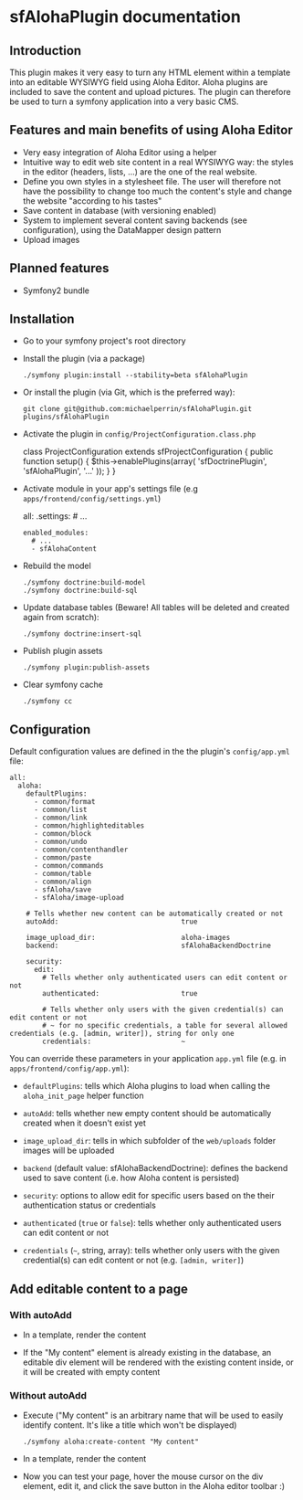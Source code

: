 # sfAlohaPlugin documentation

## Introduction

This plugin makes it very easy to turn any HTML element within a template into an editable WYSIWYG field using Aloha Editor.
Aloha plugins are included to save the content and upload pictures. The plugin can therefore be used to turn a symfony application into a very basic CMS.


## Features and main benefits of using Aloha Editor

  * Very easy integration of Aloha Editor using a helper
  * Intuitive way to edit web site content in a real WYSIWYG way: the styles in the editor (headers, lists, ...) are the one of the real website.
  * Define you own styles in a stylesheet file. The user will therefore not have the possibility to change too much the content's style and change the website "according to his tastes"
  * Save content in database (with versioning enabled)
  * System to implement several content saving backends (see configuration), using the DataMapper design pattern
  * Upload images

## Planned features

  * Symfony2 bundle

## Installation

  * Go to your symfony project's root directory

  * Install the plugin (via a package)

        ./symfony plugin:install --stability=beta sfAlohaPlugin

  * Or install the plugin (via Git, which is the preferred way):

        git clone git@github.com:michaelperrin/sfAlohaPlugin.git plugins/sfAlohaPlugin

  * Activate the plugin in `config/ProjectConfiguration.class.php`

    class ProjectConfiguration extends sfProjectConfiguration
    {
      public function setup()
      {
        $this->enablePlugins(array(
          'sfDoctrinePlugin',
          'sfAlohaPlugin',
          '...'
        ));
      }
    }

  * Activate module in your app's settings file (e.g `apps/frontend/config/settings.yml`)

    all:
      .settings:
        # ...

        enabled_modules:
          # ...
          - sfAlohaContent


  * Rebuild the model

        ./symfony doctrine:build-model
        ./symfony doctrine:build-sql

  * Update database tables (Beware! All tables will be deleted and created again from scratch):

        ./symfony doctrine:insert-sql

  * Publish plugin assets

        ./symfony plugin:publish-assets

  * Clear symfony cache

        ./symfony cc


## Configuration

Default configuration values are defined in the the plugin's ``config/app.yml`` file:

    all:
      aloha:
        defaultPlugins:
          - common/format
          - common/list
          - common/link
          - common/highlighteditables
          - common/block
          - common/undo
          - common/contenthandler
          - common/paste
          - common/commands
          - common/table
          - common/align
          - sfAloha/save
          - sfAloha/image-upload

        # Tells whether new content can be automatically created or not
        autoAdd:                              true

        image_upload_dir:                     aloha-images
        backend:                              sfAlohaBackendDoctrine

        security:
          edit:
            # Tells whether only authenticated users can edit content or not
            authenticated:                    true

            # Tells whether only users with the given credential(s) can edit content or not
            # ~ for no specific credentials, a table for several allowed credentials (e.g. [admin, writer]), string for only one
            credentials:                      ~


You can override these parameters in your application ``app.yml`` file (e.g. in ``apps/frontend/config/app.yml``):

  * ``defaultPlugins``: tells which Aloha plugins to load when calling the ``aloha_init_page`` helper function

  * ``autoAdd``: tells whether new empty content should be automatically created when it doesn't exist yet

  * ``image_upload_dir``: tells in which subfolder of the ``web/uploads`` folder images will be uploaded

  * ``backend`` (default value: sfAlohaBackendDoctrine): defines the backend used to save content (i.e. how Aloha content is persisted)

  * ``security``: options to allow edit for specific users based on the their authentication status or credentials

   * ``authenticated`` (``true`` or ``false``): tells whether only authenticated users can edit content or not

   * ``credentials`` (``~``, string, array): tells whether only users with the given credential(s) can edit content or not (e.g. ``[admin, writer]``)


## Add editable content to a page

### With autoAdd

  * In a template, render the content

    <?php use_helper('Aloha'); ?>
    <?php echo aloha_init_page(); ?>
    <?php echo aloha_render_element('My Content'); ?>

   * If the "My content" element is already existing in the database, an editable div element will be rendered with the existing content inside, or it will be created with empty content

### Without autoAdd

  * Execute ("My content" is an arbitrary name that will be used to easily identify content. It's like a title which won't be displayed)

        ./symfony aloha:create-content "My content"

  * In a template, render the content

    <?php use_helper('Aloha'); ?>
    <?php echo aloha_init_page(); ?>
    <?php echo aloha_render_element('My Content'); ?>

  * Now you can test your page, hover the mouse cursor on the div element, edit it, and click the save button in the Aloha editor toolbar :)
